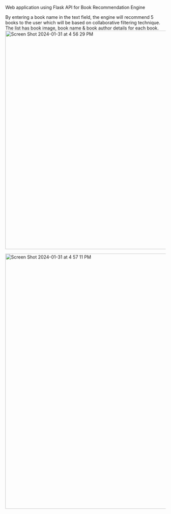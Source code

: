 Web application using Flask API for Book Recommendation Engine

By entering a book name in the text field, the engine will recommend 5 books to the user which will be based on collaborative filtering technique.
The list has book image, book name & book author details for each book.
<img width="687" alt="Screen Shot 2024-01-31 at 4 56 29 PM" src="https://github.com/sofiahalima/recommendation-systems/assets/26790739/345dd2f2-f6a9-47ff-9851-5c4ed91087bf">

<img width="802" alt="Screen Shot 2024-01-31 at 4 57 11 PM" src="https://github.com/sofiahalima/recommendation-systems/assets/26790739/9932f835-27f1-444c-9ea7-7d08102122ea">
